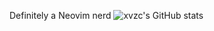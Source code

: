 Definitely a Neovim nerd
![xvzc's GitHub stats](https://github-readme-stats.vercel.app/api?username=xvzc&count_private=true&theme=gruvbox)

